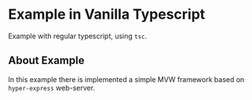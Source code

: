 # Example in Vanilla Typescript
Example with regular typescript, using `tsc`.

## About Example
In this example there is implemented a simple MVW framework based on `hyper-express` web-server.